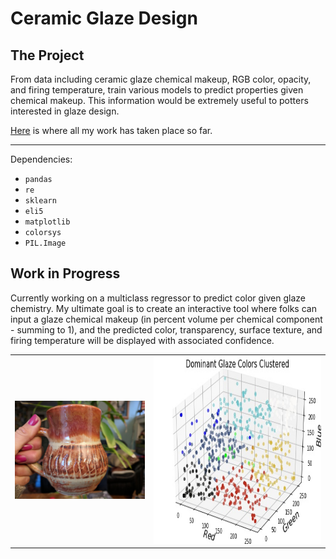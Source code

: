 # Ceramic Glaze Design

## The Project
From data including ceramic glaze chemical makeup, RGB color, opacity, and firing temperature, train various models to predict properties given chemical makeup. This information would be extremely useful to potters interested in glaze design. 

[Here](https://github.com/ilanazim/Ceramic_Glaze_Design/blob/master/glaze_exp.ipynb) is where all my work has taken place so far. 
____________________________________________
Dependencies:
* `pandas`
* `re`
* `sklearn`
* `eli5`
* `matplotlib`
* `colorsys`
* `PIL.Image`


## Work in Progress

Currently working on a multiclass regressor to predict color given glaze chemistry.
My ultimate goal is to create an interactive tool where folks can input a glaze chemical makeup (in percent volume per chemical component - summing to 1), and the predicted color, transparency, surface texture, and firing temperature will be displayed with associated confidence. 

|||
|--|--|
|<div style="text-align:lwft"><img src="./img/mug_shot.jpg" alt="drawing" width="350"/></div>|<div style="text-align:right"><img src="./img/glaze_clusters.jpg" alt="drawing" height="300"/></div>|

